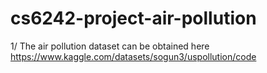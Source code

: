 # cs6242-project-air-pollution
1/ The air pollution dataset can be obtained here https://www.kaggle.com/datasets/sogun3/uspollution/code

